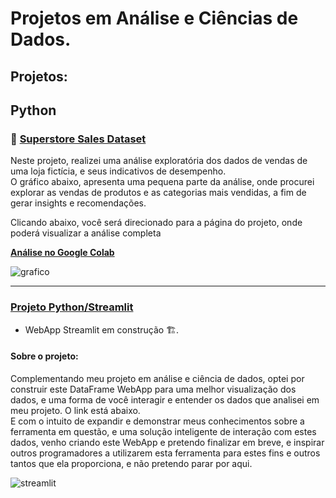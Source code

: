 # Projetos em Análise e Ciências de Dados.
## Projetos:
## Python 
### 🔗 <a href = 'https://github.com/diegodamascenos/superstore_sales'>Superstore Sales Dataset</a> <br>
Neste projeto, realizei uma análise exploratória dos dados de vendas de uma loja fictícia, e seus indicativos de desempenho. <br>
O gráfico abaixo, apresenta uma pequena parte da análise, onde procurei explorar as vendas de produtos e as categorias mais vendidas, a fim de gerar insights e recomendações. 

Clicando abaixo, você será direcionado para a página do projeto, onde poderá visualizar a análise completa <br>

<a href= 'https://colab.research.google.com/drive/1A0JXWoJwOr8MYF-OsOkj0W0WjRooLLIC?usp=sharing'>**Análise no Google Colab**</a>



![grafico](https://github.com/user-attachments/assets/fe355bc3-4318-4a99-8d06-1243c081eda0)

<hr>

### <a href= "https://github.com/diegodamascenos/streamlit" target = '_blank'> Projeto Python/Streamlit</a> 

- WebApp Streamlit em construção 🏗️.

#### Sobre o projeto: 
Complementando meu projeto em análise e ciência de dados, optei por construir este DataFrame WebApp para uma melhor visualização dos dados, e uma forma de você interagir e entender os dados que analisei em meu projeto. O link está abaixo. <br> 
E com o intuito de expandir e demonstrar meus conhecimentos sobre a ferramenta em questão, e uma solução inteligente de interação com estes dados, venho criando este WebApp e pretendo finalizar em breve, e inspirar outros programadores a utilizarem esta ferramenta para estes fins e outros tantos que ela proporciona, e não pretendo parar por aqui.


![streamlit](https://github.com/user-attachments/assets/6849a1ee-c6c3-4d11-a988-9063815f28c6)


